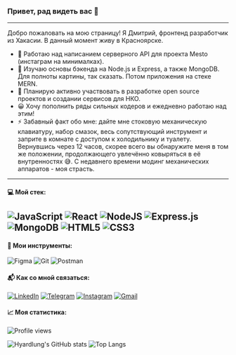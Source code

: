 ### Привет, рад видеть вас :raised_hands:
---
Добро пожаловать на мою страницу!
Я Дмитрий, фронтенд разработчик из Хакасии.
В данный момент живу в Красноярске.


- 🔭 Работаю над написанием серверного API для проекта Mesto (инстаграм на минималках). 
- 🌱 Изучаю основы бэкенда на Node.js и Express, а также MongoDB. Для полноты картины, так сказать. Потом приложения на стеке MERN.  
- 👯 Планирую активно участвовать в разработке open source проектов и создании сервисов для НКО. 
- 😀 Хочу пополнить ряды сильных кодеров и ежедневно работаю над этим!
- ⚡ Забавный факт обо мне: дайте мне стоковую механическую клавиатуру, набор смазок, весь сопутствующий инструмент и заприте в комнате с доступом к холодильнику и туалету. Вернувшись через 12 часов, скорее всего вы обнаружите меня в том же положении, продолжающего увлечённо ковыряться в её внутренностях 😅. С недавнего времени модинг механических аппаратов - моя страсть.
---
#### 💻 Мой стек:
<img alt="JavaScript" src="https://img.shields.io/badge/javascript-%23323330.svg?&style=for-the-badge&logo=javascript&logoColor=%23F7DF1E"/> <img alt="React" src="https://img.shields.io/badge/react-%2320232a.svg?&style=for-the-badge&logo=react&logoColor=%2361DAFB"/> <img alt="NodeJS" src="https://img.shields.io/badge/node.js-%2343853D.svg?&style=for-the-badge&logo=node.js&logoColor=white"/> <img alt="Express.js" src="https://img.shields.io/badge/express.js-%23404d59.svg?&style=for-the-badge"/> <img alt="MongoDB" src ="https://img.shields.io/badge/MongoDB-%234ea94b.svg?&style=for-the-badge&logo=mongodb&logoColor=white"/> <img alt="HTML5" src="https://img.shields.io/badge/html5-%23E34F26.svg?&style=for-the-badge&logo=html5&logoColor=white"/> <img alt="CSS3" src="https://img.shields.io/badge/css3-%231572B6.svg?&style=for-the-badge&logo=css3&logoColor=white"/>
---
#### 🔧 Мои инструменты:
<img alt="Figma" src="https://img.shields.io/badge/figma-%23F24E1E.svg?&style=for-the-badge&logo=figma&logoColor=white"/> <img alt="Git" src="https://img.shields.io/badge/git-%23F05033.svg?&style=for-the-badge&logo=git&logoColor=white"/> <img alt="Postman" src="https://img.shields.io/badge/Postman-FF6C37?style=for-the-badge&logo=postman&logoColor=red" /> 
#### 📬 Как со мной связаться:
[<img alt="LinkedIn" src="https://img.shields.io/badge/linkedin-%230077B5.svg?&style=for-the-badge&logo=linkedin&logoColor=white"/>](https://www.linkedin.com/in/dmitry-volkov-268ab9187?lipi=urn%3Ali%3Apage%3Ad_flagship3_profile_view_base_contact_details%3BlQ9KV0fvR3qu%2FEQlirJH4g%3D%3D) [<img alt="Telegram" src="https://img.shields.io/badge/Telegram-2CA5E0?style=for-the-badge&logo=telegram&logoColor=white" />](https://t.me/Hyardlung) [<img alt="Instagram" src="https://img.shields.io/badge/Instagram-%23E4405F.svg?&style=for-the-badge&logo=Instagram&logoColor=white"/>](https://instagram.com/hyardlung) [<img alt="Gmail" src="https://img.shields.io/badge/Gmail-D14836?style=for-the-badge&logo=gmail&logoColor=white" />](mailto:hyardlung@gmail.com) 

#### 📈 Моя статистика: 

![Profile views](https://gpvc.arturio.dev/Hyardlung)

![Hyardlung's GitHub stats](https://github-readme-stats.vercel.app/api?username=Hyardlung&count_private=true&show_icons=true&theme=calm) ![Top Langs](https://github-readme-stats.vercel.app/api/top-langs/?username=Hyardlung&layout=compact)
